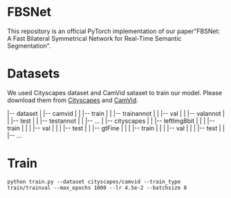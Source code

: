 # FBSNet

This repository is an official PyTorch implementation of our paper"FBSNet: A Fast Bilateral Symmetrical Network for
Real-Time Semantic Segmentation".

# Datasets

We used Cityscapes dataset and CamVid sataset to train our model. Please download them from [Cityscapes](https://www.cityscapes-dataset.com/) and [CamVid](http://mi.eng.cam.ac.uk/research/projects/VideoRec/CamVid/).

|-- dataset
|  |-- camvid
|  |  |-- train
|  |  |-- trainannot
|  |  |-- val
|  |  |-- valannot
|  |  |-- test
|  |  |-- testannot
|  |  |-- ...
|  |-- cityscapes
|  |  |-- leftImg8bit
|  |  |  |-- train
|  |  |  |-- val
|  |  |  |-- test
|  |  |-- gtFine
|  |  |  |-- train
|  |  |  |-- val
|  |  |  |-- test
|  |  |-- ...

# Train
```
python train.py --dataset cityscapes/camvid --train_type train/trainval --max_epochs 1000 --lr 4.5e-2 --batchsize 8
```
